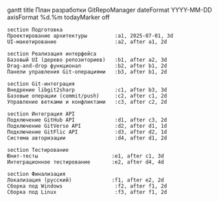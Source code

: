 gantt
    title План разработки GitRepoManager
    dateFormat  YYYY-MM-DD
    axisFormat  %d.%m
    todayMarker off

    section Подготовка
    Проектирование архитектуры         :a1, 2025-07-01, 3d
    UI-макетирование                   :a2, after a1, 2d

    section Реализация интерфейса
    Базовый UI (дерево репозиториев)   :b1, after a2, 3d
    Drag-and-drop функционал           :b2, after b1, 2d
    Панели управления Git-операциями   :b3, after b1, 2d

    section Git-интеграция
    Внедрение libgit2sharp             :c1, after b3, 3d
    Базовые операции (commit/push)     :c2, after c1, 2d
    Управление ветками и конфликтами   :c3, after c2, 2d

    section Интеграция API
    Подключение GitHub API             :d1, after c3, 2d
    Подключение GitVerse API           :d2, after d1, 1d
    Подключение GitFlic API            :d3, after d2, 1d
    Система авторизации                :d4, after d1, 2d

    section Тестирование
    Юнит-тесты                        :e1, after c1, 3d
    Интеграционное тестирование       :e2, after d4, 4d

    section Финализация
    Локализация (русский)             :f1, after e2, 2d
    Сборка под Windows                 :f2, after f1, 2d
    Сборка под Linux                   :f3, after f1, 2d